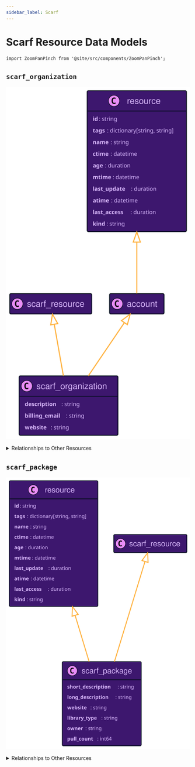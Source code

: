 ```yaml
---
sidebar_label: Scarf
---
```


# Scarf Resource Data Models

```mdx-code-block
import ZoomPanPinch from '@site/src/components/ZoomPanPinch';
```

## `scarf_organization`

<ZoomPanPinch>

![Diagram of scarf_organization data model](./img/scarf_organization.svg)

</ZoomPanPinch>

<details>
<summary>Relationships to Other Resources</summary>
<div>
<ZoomPanPinch>

![Diagram of scarf_organization resource relationships](./img/scarf_organization_relationships.svg)

</ZoomPanPinch>
</div>
</details>

## `scarf_package`

<ZoomPanPinch>

![Diagram of scarf_package data model](./img/scarf_package.svg)

</ZoomPanPinch>

<details>
<summary>Relationships to Other Resources</summary>
<div>
<ZoomPanPinch>

![Diagram of scarf_package resource relationships](./img/scarf_package_relationships.svg)

</ZoomPanPinch>
</div>
</details>
